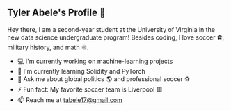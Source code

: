 ## Tyler Abele's Profile 👋

Hey there, I am a second-year student at the University of Virginia in the new data science undergraduate program! Besides coding, I love soccer ⚽️, military history, and math ♾️.

- 💻 I'm currently working on machine-learning projects
- 🌱 I'm currently learning Solidity and PyTorch
- 💬 Ask me about global politics 🌎 and professional soccer ⚽️
- ⚡ Fun fact: My favorite soccer team is Liverpool 🟥
- 📫 Reach me at tabele17@gmail.com


<!--
**Tyler-Abele/Tyler-Abele** is a ✨ _special_ ✨ repository because its `README.md` (this file) appears on your GitHub profile.Here are some ideas to get you started:
- 
-  I’m currently working on ...
- 🌱 I’m currently learning ...
- 👯 I’m looking to collaborate on ...
- 🤔 I’m looking for help with ...
- 💬 Ask me about ...
- 📫 How to reach me: ...
- 😄 Pronouns: ...
- ⚡ Fun fact: ...
-->
